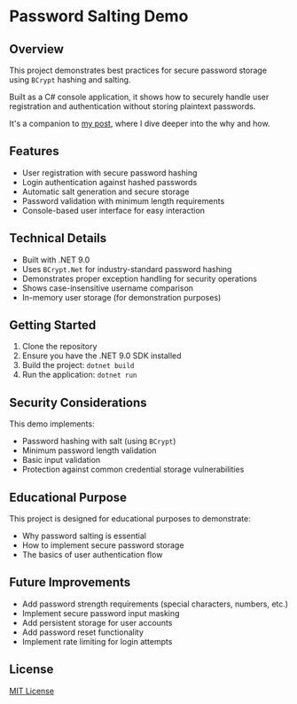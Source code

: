 # Password Salting Demo

## Overview
This project demonstrates best practices for secure password storage using `BCrypt` hashing and salting. 

Built as a C# console application, it shows how to securely handle user registration and authentication without storing plaintext passwords.

It's a companion to [my post](https://ronnydelgado.com/my-blog/security-understanding-encryption-salting), where I dive deeper into the why and how.

## Features
- User registration with secure password hashing
- Login authentication against hashed passwords
- Automatic salt generation and secure storage
- Password validation with minimum length requirements
- Console-based user interface for easy interaction

## Technical Details
- Built with .NET 9.0
- Uses `BCrypt.Net` for industry-standard password hashing
- Demonstrates proper exception handling for security operations
- Shows case-insensitive username comparison
- In-memory user storage (for demonstration purposes)

## Getting Started
1. Clone the repository
2. Ensure you have the .NET 9.0 SDK installed
3. Build the project: `dotnet build`
4. Run the application: `dotnet run`

## Security Considerations
This demo implements:
- Password hashing with salt (using `BCrypt`)
- Minimum password length validation
- Basic input validation
- Protection against common credential storage vulnerabilities

## Educational Purpose
This project is designed for educational purposes to demonstrate:
- Why password salting is essential
- How to implement secure password storage
- The basics of user authentication flow

## Future Improvements
- Add password strength requirements (special characters, numbers, etc.)
- Implement secure password input masking
- Add persistent storage for user accounts
- Add password reset functionality
- Implement rate limiting for login attempts

## License
[MIT License](LICENSE)
